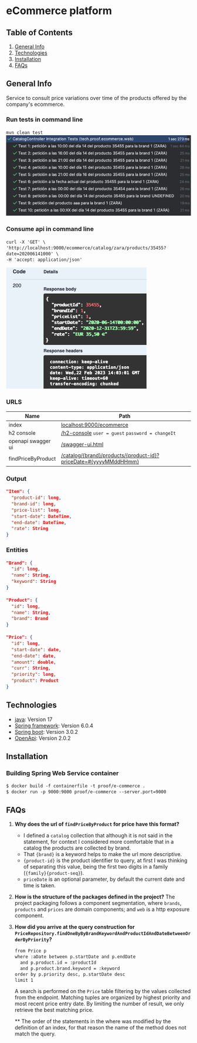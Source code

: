 # eCommerce platform

## Table of Contents
1. [General Info](#general-info)
2. [Technologies](#technologies)
3. [Installation](#installation)
4. [FAQs](#faqs)

## General Info
Service to consult price variations over time of the products offered by the company's ecommerce.

### Run tests in command line
`mvn clean test`  
![test results](https://github.com/jd-ap/e-commerce-platform/blob/main/doc/images/tests-picture.png?raw=true)

### Consume api in command line
````
curl -X 'GET' \
'http://localhost:9000/ecommerce/catalog/zara/products/35455?date=202006141000' \
-H 'accept: application/json'
````  
![test results](https://github.com/jd-ap/e-commerce-platform/blob/main/doc/images/findProduct-response.png?raw=true)

### URLS
| Name               | Path                                                                                                                                              |
|--------------------|---------------------------------------------------------------------------------------------------------------------------------------------------|
| index              | [localhost:9000/ecommerce](http://localhost:9000/ecommerce)                                                                                       |
| h2 console         | [/h2-console](http://localhost:9000/ecommerce/h2-console) `user = guest` `password = changeIt`                                                    |
| openapi swagger ui | [/swagger-ui.html](http://localhost:9000/ecommerce/swagger-ui.html)                                                                               |
| findPriceByProduct | [/catalog/{brand}/products/{product-id}?priceDate=#{yyyyMMddHHmm}](http://localhost:9000/ecommerce/catalog/zara/products/35455?date=202006141000) |

### Output
````json
"Item": {
  "product-id": long,
  "brand-id": long,
  "price-list": long,
  "start-date": DateTime,
  "end-date": DateTime,
  "rate": String
}
````

### Entities
````json
"Brand": {
  "id": long,       
  "name": String,
  "keyword": String
}

"Product": {
  "id": long,
  "name": String,
  "brand": Brand
}

"Price": {
  "id": long,
  "start-date": date,
  "end-date": date,
  "amount": double,
  "curr": String,
  "priority": long,
  "product": Product
}
````

## Technologies

* [java](https://www.java.com/es/): Version 17
* [Spring framework](https://spring.io/): Version 6.0.4
* [Spring boot](https://spring.io/projects/spring-boot): Version 3.0.2
* [OpenApi](https://www.openapis.org/): Version 2.0.2

## Installation

### Building Spring Web Service container
    $ docker build -f containerfile -t proof/e-commerce .
    $ docker run -p 9000:9000 proof/e-commerce --server.port=9000

## FAQs
1. **Why does the url of `findPriceByProduct` for price have this format?**
   - I defined a `catalog` collection that although it is not said in the statement, for context I considered more comfortable that in a catalog the products are collected by brand.
   - That `{brand}` is a keyword helps to make the url more descriptive.
   - `{product-id}` is the product identifier to query, at first I was thinking of separating this value, being the first two digits in a family (`{family}{product-seq}`).
   - `priceDate` is an optional parameter, by default the current date and time is taken.
2. **How is the structure of the packages defined in the project?**
   The project packaging follows a component segmentation, where `brands`, `products` and `prices` are domain components; and `web` is a http exposure component.
3. **How did you arrive at the query construction for `PriceRepository.findOneByByBrandKeywordAndProductIdAndDateBetweenOrderByPriority`?**
   ````jpqlcommunity
   from Price p 
   where :aDate between p.startDate and p.endDate 
     and p.product.id = :productId 
     and p.product.brand.keyword = :keyword 
   order by p.priority desc, p.startDate desc 
   limit 1
   ````
   A search is performed on the `Price` table filtering by the values collected from the endpoint.
   Matching tuples are organized by highest priority and most recent price entry date.
   By limiting the number of result, we only retrieve the best matching price.
   
   ** The order of the statements in the where was modified by the definition of an index, for that reason the name of the method does not match the query.
